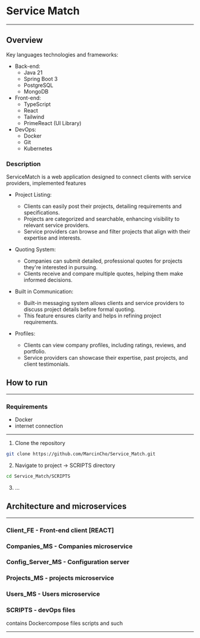 # Service Match
___
## Overview
Key languages technologies and frameworks:
* Back-end:
  - Java 21
  - Spring Boot 3
  - PostgreSQL
  - MongoDB
* Front-end:
  - TypeScript
  - React
  - Tailwind
  - PrimeReact (UI Library)
* DevOps:
  - Docker
  - Git
  - Kubernetes

### Description
ServiceMatch is a web application designed to connect clients with service providers, implemented features

* Project Listing:
   - Clients can easily post their projects, detailing requirements and specifications.
   - Projects are categorized and searchable, enhancing visibility to relevant service providers.
   - Service providers can browse and filter projects that align with their expertise and interests.
 
* Quoting System:
   - Companies can submit detailed, professional quotes for projects they're interested in pursuing.
   - Clients receive and compare multiple quotes, helping them make informed decisions.

* Built in Communication:
   - Built-in messaging system allows clients and service providers to discuss project details before formal quoting.
   - This feature ensures clarity and helps in refining project requirements.

* Profiles:
   - Clients can view company profiles, including ratings, reviews, and portfolio.
   - Service providers can showcase their expertise, past projects, and client testimonials.

  
## How to run
___
### Requirements
- Docker 
- internet connection
___
1. Clone the repository
```bash
git clone https://github.com/MarcinCho/Service_Match.git
```
2. Navigate to project -> SCRIPTS directory
```bash
cd Service_Match/SCRIPTS
```
3. ...

## Architecture and microservices
___
### Client_FE - Front-end client [REACT]


### Companies_MS - Companies microservice


### Config_Server_MS - Configuration server


### Projects_MS - projects microservice

### Users_MS - Users microservice

### SCRIPTS - devOps files
contains Dockercompose files scripts and such

___

[//]: # (#### Use case scenario:)

[//]: # ()
[//]: # (<strong> Client </strong>)

[//]: # ()
[//]: # (Mark is interested in painting his leaving room. He opens up ServiceMatch webapp as customer, clics on add project and fills)

[//]: # (out a form, than he hits submmit. If Mark does not have account in Service Match any comunication will be sen to him by email)

[//]: # (otherwise h cna just log in and check the inbox directly on the site.)

[//]: # ()
[//]: # (<strong> Company </strong>)



